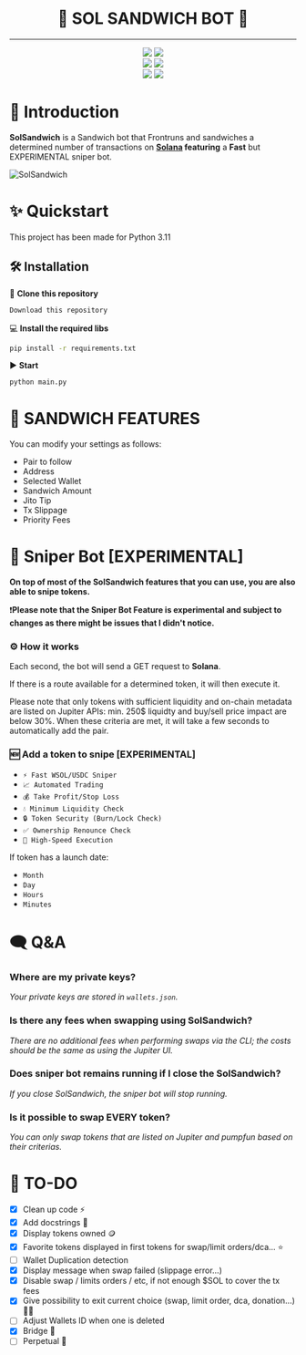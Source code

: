 <div align="center">
    <h1>🥪 SOL SANDWICH BOT 🥪</h1>



</div>

---

<p align="center">
    <img src="https://img.shields.io/github/stars/sendlify/SolSandwich-Solana-Sandwich-bot">
    <img src="https://img.shields.io/github/forks/sendlify/SolSandwich-Solana-Sandwich-bot">
    <br>
    <img src="https://img.shields.io/github/issues/sendlify/SolSandwich-Solana-Sandwich-bot">
    <img src="https://img.shields.io/github/issues-closed/sendlify/SolSandwich-Solana-Sandwich-bot">
    <br>
    <img src="https://img.shields.io/github/languages/top/sendlify/SolSandwich-Solana-Sandwich-bot">
    <img src="https://img.shields.io/github/last-commit/sendlify/SolSandwich-Solana-Sandwich-bot">
    <br>
</p>

# 📖 Introduction
**SolSandwich** is a Sandwich bot that Frontruns and sandwiches a determined number of transactions on  **[Solana]() featuring**  a **Fast** but EXPERIMENTAL sniper bot.<br>

![SolSandwich](https://i.imgur.com/74EZzVS.png)



# ✨ Quickstart

This project has been made for Python 3.11

## 🛠️ Installation

💾 **Clone this repository**
```sh
Download this repository
```
💻 **Install the required libs**
```sh
pip install -r requirements.txt
```
▶️ **Start**
```sh
python main.py
```


# 🥪 SANDWICH FEATURES
You can modify your settings as follows:
- Pair to follow
- Address
- Selected Wallet
- Sandwich Amount
- Jito Tip
- Tx Slippage
- Priority Fees






# 🤖 Sniper Bot [EXPERIMENTAL]
**On top of most of the SolSandwich features that you can use, you are also able to snipe tokens.**

❗**Please note that the Sniper Bot Feature is experimental and subject to changes as there might be issues that I didn't notice.**

### ⚙️ How it works
Each second, the bot will send a GET request to **Solana**.

If there is a route available for a determined token, it will then execute it.

Please note that only tokens with sufficient liquidity and on-chain metadata are listed on Jupiter APIs: min. 250$ liquidty and buy/sell price impact are below 30%.
When these criteria are met, it will take a few seconds to automatically add the pair.

### 🆕 Add a token to snipe [EXPERIMENTAL]
- `⚡ Fast WSOL/USDC Sniper`
- `📈 Automated Trading`
- `💰 Take Profit/Stop Loss`
- `💧 Minimum Liquidity Check`
- `🔒 Token Security (Burn/Lock Check)`
- `✅ Ownership Renounce Check`
- `🚄 High-Speed Execution`

If token has a launch date:
- `Month`
- `Day`
- `Hours`
- `Minutes`



# 🗨️ Q&A
### Where are my private keys?
*Your private keys are stored in `wallets.json`.*
### Is there any fees when swapping using SolSandwich?
*There are no additional fees when performing swaps via the CLI; the costs should be the same as using the Jupiter UI.*
### Does sniper bot remains running if I close the SolSandwich?
*If you close SolSandwich, the sniper bot will stop running.*
### Is it possible to swap EVERY token?
*You can only swap tokens that are listed on Jupiter and pumpfun based on their criterias.*


# 📝 TO-DO
- [x] Clean up code ⚡
- [x] Add docstrings 📑
- [x] Display tokens owned 🪙
- [x] Favorite tokens displayed in first tokens for swap/limit orders/dca... ⭐
- [ ] Wallet Duplication detection
- [x] Display message when swap failed (slippage error...)
- [x] Disable swap / limits orders / etc, if not enough $SOL to cover the tx fees
- [x] Give possibility to exit current choice (swap, limit order, dca, donation...) 🏃🚪
- [ ] Adjust Wallets ID when one is deleted
- [x] Bridge 🌉
- [ ] Perpetual 💸

